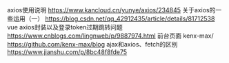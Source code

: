 axios使用说明
	https://www.kancloud.cn/yunye/axios/234845
关于axios的一些运用（一）
	https://blog.csdn.net/qq_42912435/article/details/81712538
vue axios封装以及登录token过期跳转问题
	https://www.cnblogs.com/lingnweb/p/9887974.html
前台页面
kenx-max/
	https://github.com/kenx-max/blog
ajax和axios、fetch的区别
	https://www.jianshu.com/p/8bc48f8fde75